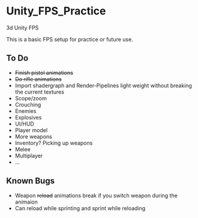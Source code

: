 # Unity_FPS_Practice
3d Unity FPS

This is a basic FPS setup for practice or future use.

## To Do
- ~~Finish pistol animations~~
- ~~Do rifle animations~~
- Import shadergraph and Render-Pipelines light weight without breaking the current textures
- Scope/zoom
- Crouching
- Enemies
- Explosives
- UI/HUD
- Player model
- More weapons
- Inventory? Picking up weapons
- Melee
- Multiplayer
- ...

## Known Bugs
- Weapon ~~reload~~ animations break if you switch weapon during the animaion
- Can reload while sprinting and sprint while reloading
